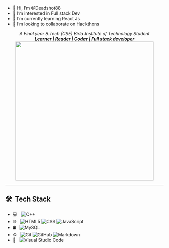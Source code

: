 - 👋 Hi, I’m @Deadshot88
- 👀 I’m interested in Full stack Dev
- 🌱 I’m currently learning React Js
- 💞️ I’m looking to collaborate on Hackthons

<p align="center">
  <em>
    A Final year B.Tech (CSE) Birla Institute of Technology Student <br>
     <b>Learner | Reader | Coder | Full stack developer </b> <br>
    <img src="https://media.giphy.com/media/qgQUggAC3Pfv687qPC/giphy.gif" width="440px"> <br>
   
    
  </em>
</p>
<hr>

## 🛠 &nbsp;Tech Stack

- 💻 &nbsp;
  ![C++](https://img.shields.io/badge/-C++-333333?style=flat&logo=C%2B%2B&logoColor=00599C)
- 🌐 &nbsp;
  ![HTML5](https://img.shields.io/badge/-HTML5-333333?style=flat&logo=HTML5)
  ![CSS](https://img.shields.io/badge/-CSS-333333?style=flat&logo=CSS3&logoColor=1572B6)
  ![JavaScript](https://img.shields.io/badge/-JavaScript-333333?style=flat&logo=javascript)
  <!---[React](https://img.shields.io/badge/-React-333333?style=flat&logo=react) --->
- 🛢 &nbsp;
  ![MySQL](https://img.shields.io/badge/-MySQL-333333?style=flat&logo=mysql)
- ⚙️ &nbsp;
  ![Git](https://img.shields.io/badge/-Git-333333?style=flat&logo=git)
  ![GitHub](https://img.shields.io/badge/-GitHub-333333?style=flat&logo=github)
  ![Markdown](https://img.shields.io/badge/-Markdown-333333?style=flat&logo=markdown)
- 🔧 &nbsp;
  ![Visual Studio Code](https://img.shields.io/badge/-Visual%20Studio%20Code-333333?style=flat&logo=visual-studio-code&logoColor=007ACC)

<br/>
